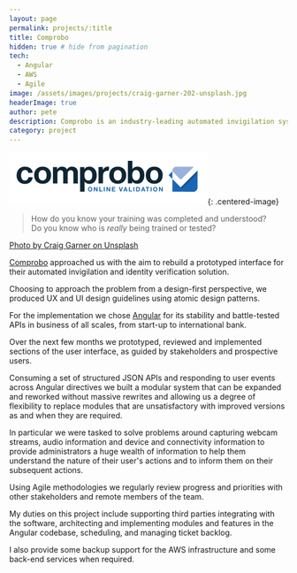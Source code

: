 ```yaml
---
layout: page
permalink: projects/:title
title: Comprobo
hidden: true # hide from pagination
tech: 
  - Angular
  - AWS
  - Agile
image: /assets/images/projects/craig-garner-202-unsplash.jpg
headerImage: true
author: pete
description: Comprobo is an industry-leading automated invigilation system built with cutting-edge technology and used across all industries to manage and legitimise certifications and tests delivered by learning management systems. Photo by Craig Garner on Unsplash.
category: project
---
```


![Comprobo Online Validation](/assets/images/projects/comprobo-logo.png){: .centered-image}

> How do you know your training was completed and understood?  
Do you know who is *really* being trained or tested?

[Photo by Craig Garner on Unsplash](https://unsplash.com/photos/YoadQb46v6k)

[Comprobo](https://comprobo.co.uk) approached us with the aim to rebuild a prototyped interface for their automated invigilation and identity verification solution.

Choosing to approach the problem from a design-first perspective, we produced UX and UI design guidelines using atomic design patterns.

For the implementation we chose [Angular](https://angularjs.org/) for its stability and battle-tested APIs in business of all scales, from start-up to international bank.

Over the next few months we prototyped, reviewed and implemented sections of the user interface, as guided by stakeholders and prospective users.

Consuming a set of structured JSON APIs and responding to user events across Angular directives we built a modular system that can be expanded and reworked without massive rewrites and allowing us a degree of flexibility to replace modules that are unsatisfactory with improved versions as and when they are required.

In particular we were tasked to solve problems around capturing webcam streams, audio information and device and connectivity information to provide administrators a huge wealth of information to help them understand the nature of their user's actions and to inform them on their subsequent actions.

Using Agile methodologies we regularly review progress and priorities with other stakeholders and remote members of the team.

My duties on this project include supporting third parties integrating with the software, architecting and implementing modules and features in the Angular codebase, scheduling, and managing ticket backlog.

I also provide some backup support for the AWS infrastructure and some back-end services when required.
